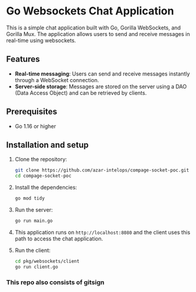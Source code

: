 # Go Websockets Chat Application

This is a simple chat application built with Go, Gorilla WebSockets, and Gorilla Mux. The application allows users to send and receive messages in real-time using websockets.

## Features

- **Real-time messaging**: Users can send and receive messages instantly through a WebSocket connection.
- **Server-side storage**: Messages are stored on the server using a DAO (Data Access Object) and can be retrieved by clients.

## Prerequisites

- Go 1.16 or higher

## Installation and setup

1. Clone the repository:

   ```bash
   git clone https://github.com/azar-intelops/compage-socket-poc.git
   cd compage-socket-poc
   ```

2. Install the dependencies:
   ```bash
   go mod tidy
   ```
3. Run the server:
   ```bash
   go run main.go
   ```
4. This application runs on `http://localhost:8080` and the client uses this path to access the chat application.
5. Run the client:
   ```bash
   cd pkg/websockets/client
   go run client.go
   ```

### This repo also consists of gitsign
